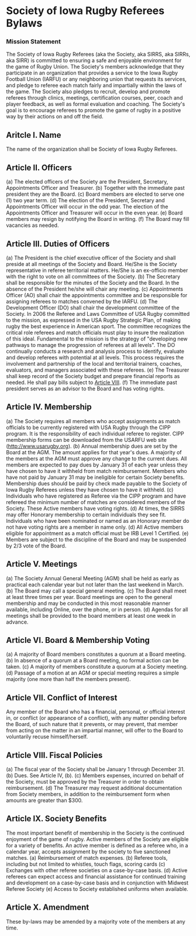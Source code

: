 # Society of Iowa Rugby Referees Bylaws

### Mission Statement

The Society of Iowa Rugby Referees (aka the Society, aka SIRRS, aka SIRRs, aka SIRR) is committed to ensuring a safe and enjoyable environment for the game of Rugby Union. The Society's members acknowledge that they participate in an organization that provides a service to the Iowa Rugby Football Union (IARFU) or any neighboring union that requests its services, and pledge to referee each match fairly and impartially within the laws of the game. The Society also pledges to recruit, develop and promote referees through clinics, meetings, certification courses, peer, coach and player feedback, as well as formal evaluation and coaching. The Society's goal is to encourage referees to promote the game of rugby in a positive way by their actions on and off the field.

## Aritcle I. Name

The name of the organization shall be Society of Iowa Rugby Referees.

## Article II. Officers

(a) The elected officers of the Society are the President, Secretary, Appointments Officer and Treasurer.
(b) Together with the immediate past president they are the Board.
(c) Board members are elected to serve one (1) two year term.
(d) The election of the President, Secretary and Appointments Officer will occur in the odd year. The election of the Appointments Officer and Treasurer will occur in the even year.
(e) Board members may resign by notifying the Board in writing.
(f) The Board may fill vacancies as needed.

## Article III. Duties of Officers

(a) The President is the chief executive officer of the Society and shall preside at all meetings of the Society and Board. He/She is the Society representative in referee territorial matters. He/She is an ex-officio member with the right to vote on all committees of the Society.
(b) The Secretary shall be responsible for the minutes of the Society and the Board. In the absence of the President he/she will chair any meeting.
(c) Appointments Officer (AO) shall chair the appointments committee and be responsible for assigning referees to matches convened by the IARFU.
(d) The Development Officer (DO) shall chair the development committee of the Society. In 2006 the Referee and Laws Committee of USA Rugby committed to the mission, as expressed in the USA Rugby Strategic Plan, of making rugby the best experience in American sport. The committee recognizes the critical role referees and match officials must play to insure the realization of this ideal.
Fundamental to the mission is the strategy of "developing new pathways to manage the progression of referees at all levels". The DO continually conducts a research and analysis process to identify, evaluate and develop referees with potential at all levels. This process requires the involvement and partnership of the local and territorial trainers, coaches, evaluators, and managers associated with these referees.
(e) The Treasurer shall keep record of the Society budget and prepare financial reports as needed. He shall pay bills subject to [Article VIII](#article-viii-fiscal-policies).
(f) The immediate past president serves as an advisor to the Board and has voting rights.

## Article IV. Membership

(a) The Society requires all members who accept assignments as match officials to be currently registered with USA Rugby through the CIPP program. It is the responsibility of each individual referee to register. CIPP membership forms can be downloaded from the USARFU web site (http://www.usarugby.org).
(b) Annual membership dues are set by the Board at the AGM. The amount applies for that year's dues. A majority of the members at the AGM must approve any change to the current dues. All members are expected to pay dues by January 31 of each year unless they have chosen to have it withheld from match reimbursement. Members who have not paid by January 31 may be ineligible for certain Society benefits. Membership dues should be paid by check made payable to the Society of Iowa Rugby Referees unless they have chosen to have it withheld.
(c) Individuals who have registered as Referee via the CIPP program and have refereed the minimum number of matches are considered members of the Society. These Active members have voting rights.
(d) At times, the SIRRS may offer Honorary membership to certain individuals they see fit. Individuals who have been nominated or named as an Honorary member do not have voting rights are a member in name only.
(d) All Active members eligible for appointment as a match official must be IRB Level 1 Certified.
(e) Members are subject to the discipline of the Board and may be suspended by 2/3 vote of the Board.

## Article V. Meetings

(a) The Society Annual General Meeting (AGM) shall be held as early as practical each calendar year but not later than the last weekend in March.
(b) The Board may call a special general meeting.
(c) The Board shall meet at least three times per year. Board meetings are open to the general membership and may be conducted in this most reasonable manner available, including Online, over the phone, or in person.
(d) Agendas for all meetings shall be provided to the board members at least one week in advance.

## Article VI. Board & Membership Voting

(a) A majority of Board members constitutes a quorum at a Board meeting.
(b) In absence of a quorum at a Board meeting, no formal action can be taken.
(c) A majority of members constitute a quorum at a Society meeting.
(d) Passage of a motion at an AGM or special meeting requires a simple majority (one more than half the members present).

## Article VII. Conflict of Interest

Any member of the Board who has a financial, personal, or official interest in, or conflict (or appearance of a conflict), with any matter pending before the Board, of such nature that it prevents, or may prevent, that member from acting on the matter in an impartial manner, will offer to the Board to voluntarily recuse himself/herself.

## Article VIII. Fiscal Policies

(a) The fiscal year of the Society shall be January 1 through December 31.
(b) Dues. See Article IV, (b).
(c) Members expenses, incurred on behalf of the Society, must be approved by the Treasurer in order to obtain reimbursement.
(d) The Treasurer may request additional documentation from Society members, in addition to the reimbursement form when amounts are greater than $300.

## Article IX. Society Benefits

The most important benefit of membership in the Society is the continued enjoyment of the game of rugby. Active members of the Society are eligible for a variety of benefits. An active member is defined as a referee who, in a calendar year, accepts assignment by the society to five sanctioned matches.
(a) Reimbursement of match expenses.
(b) Referee tools, including but not limited to whistles, touch flags, scoring cards
(c) Exchanges with other referee societies on a case-by-case basis.
(d) Active referees can expect access and financial assistance for continued training and development on a case-by-case basis and in conjunction with Midwest Referee Society
(e) Access to Society established uniforms when available.

## Article X. Amendment

These by-laws may be amended by a majority vote of the members at any time.
